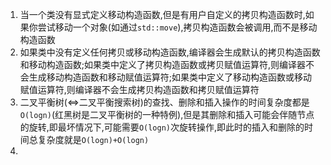 1. 当一个类没有显式定义移动构造函数,但是有用户自定义的拷贝构造函数时,如果你尝试移动一个对象(如通过`std::move`),拷贝构造函数会被调用,而不是移动构造函数
2. 如果类中没有定义任何拷贝或移动构造函数,编译器会生成默认的拷贝构造函数和移动构造函数;如果类中定义了拷贝构造函数或拷贝赋值运算符,则编译器不会生成移动构造函数和移动赋值运算符;如果类中定义了移动构造函数或移动赋值运算符,则编译器不会生成拷贝构造函数和拷贝赋值运算符
3. 二叉平衡树(<=>二叉平衡搜索树)的查找、删除和插入操作的时间复杂度都是`O(logn)`(红黑树是二叉平衡树的一种特例),但是其删除和插入可能会伴随节点的旋转,即最坏情况下,可能需要`O(logn)`次旋转操作,即此时的插入和删除的时间总复杂度就是`O(logn)+O(logn)`
4. 
